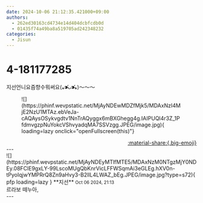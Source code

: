```yaml
---
date: 2024-10-06 21:12:35.421000+09:00
authors:
  - 262ed30163cd4734e14d404dcbfcdb0d
  - 01435f74a49ba8a519705ad242348232
categories:
  - Jisun
---
```


# 4-181177285

<div class="post-container" markdown="1">
<div class="content-container md-sidebar__scrollwrap" markdown="1">

지선언니요즘향수뭐써요(⁎⁍̴̛ᴗ⁍̴̛⁎)～～～
<figure markdown="1">
![](https://phinf.wevpstatic.net/MjAyNDEwMDZfMjk5/MDAxNzI4MjE2NzU1MTAz.ebVeJa-cAQAysOSykvgdtv1NnTrAQyggx6mBXGhegg4g.IAIPUQl4r3Z_1PfdmvgzpNuYokcVShvyadqMA7SSVzgg.JPEG/image.jpg){ loading=lazy onclick="openFullscreen(this)"}
</figure>


</div>
</div>

<div style="text-align: right;" markdown="1">
<a href="https://weverse.io/fromis9/fanpost/4-181177285" style="text-align: right;">:material-share:{.big-emoji}</a>
</div>
---

<div class="comments-container md-sidebar__scrollwrap" markdown="1">
<div class="comment" markdown="1">
<div class='id-container' markdown="1">
![](https://phinf.wevpstatic.net/MjAyNDEyMTlfMTE5/MDAxNzM0NTgzMjY0NDEy.08FClE9gxLY-99LscoMUgQbKnrVicLFFWSqmAi3eGLEg.hXV0n-tPyoIqjwYMPRrQ8Zn9aHvy3-B2llL4LWAZ_bEg.JPEG/image.jpg?type=s72){ pfp loading=lazy }
**<span class="artist">지선</span>** <small>Oct 06 2024, 21:13</small><br>
</div>
<div class='comment-body' markdown="1">
르라보 떼누아, 
</div>
</div>
</div>
---
